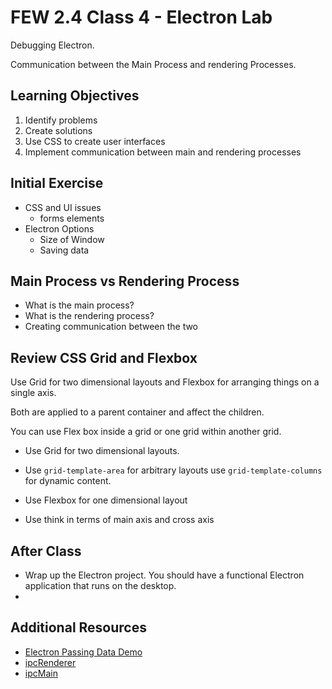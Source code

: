 # FEW 2.4 Class 4 - Electron Lab

Debugging Electron. 

Communication between the Main Process and rendering Processes. 

## Learning Objectives

1. Identify problems 
1. Create solutions
1. Use CSS to create user interfaces 
1. Implement communication between main and rendering processes

## Initial Exercise

- CSS and UI issues
	- forms elements
- Electron Options 
	- Size of Window
	- Saving data

## Main Process vs Rendering Process

- What is the main process? 
- What is the rendering process? 
- Creating communication between the two

## Review CSS Grid and Flexbox

Use Grid for two dimensional layouts and Flexbox for arranging things on a single axis. 

Both are applied to a parent container and affect the children. 

You can use Flex box inside a grid or one grid within another grid. 

- Use Grid for two dimensional layouts.
- Use `grid-template-area` for arbitrary layouts use `grid-template-columns` for dynamic content. 

- Use Flexbox for one dimensional layout
- Use think in terms of main axis and cross axis

## After Class

- Wrap up the Electron project. You should have a functional Electron application that runs on the desktop. 
- 

## Additional Resources

- [Electron Passing Data Demo](https://github.com/soggybag/electron-passing-data-demo)
- [ipcRenderer](https://electronjs.org/docs/api/ipc-renderer)
- [ipcMain](https://electronjs.org/docs/api/ipc-main)
